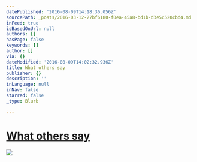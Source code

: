 ```yaml
---
datePublished: '2016-08-09T14:18:36.056Z'
sourcePath: _posts/2016-03-12-27bf6180-f0ea-45a8-bd1b-d3e5c520cbd4.md
inFeed: true
isBasedOnUrl: null
authors: []
hasPage: false
keywords: []
author: []
via: {}
dateModified: '2016-08-09T14:02:32.936Z'
title: What others say
publisher: {}
description: ''
inLanguage: null
inNav: false
starred: false
_type: Blurb

---
```

# [What others say][0]
![](https://s3-us-west-2.amazonaws.com/the-grid-img/p/71f1856e6aa3a0256ca1fa7e7f784dbfacdd1cf2.png)

[0]: https://vimeo.com/158047492
